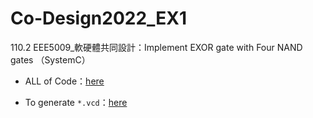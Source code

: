 # Co-Design2022_EX1
110.2 EEE5009_軟硬體共同設計：Implement EXOR gate with Four NAND gates （SystemC）

- ALL of Code：[here](https://www.doulos.com/knowhow/systemc/systemc-tutorial/modules-and-processes/)

- To generate ```*.vcd```：[here](https://learnsystemc.com/basic/trace)